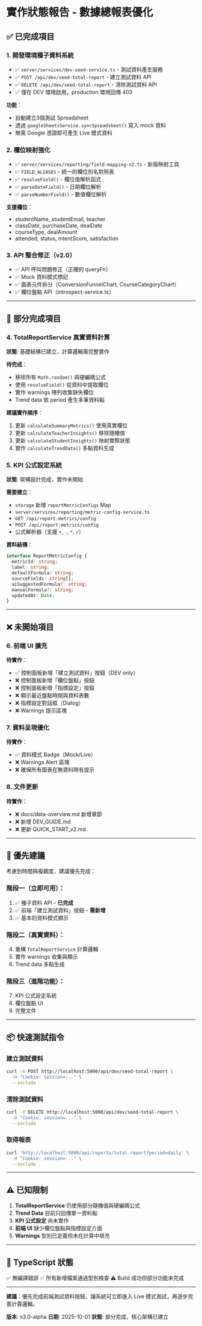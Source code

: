 # 實作狀態報告 - 數據總報表優化

## ✅ 已完成項目

### 1. 開發環境種子資料系統
- ✅ `server/services/dev-seed-service.ts` - 測試資料產生服務
- ✅ `POST /api/dev/seed-total-report` - 建立測試資料 API
- ✅ `DELETE /api/dev/seed-total-report` - 清除測試資料 API
- ✅ 僅在 DEV 環境啟用，production 環境回傳 403

**功能**：
- 自動建立3個測試 Spreadsheet
- 透過 `googleSheetsService.syncSpreadsheet()` 寫入 mock 資料
- 無需 Google 憑證即可產生 Live 模式資料

### 2. 欄位映射強化
- ✅ `server/services/reporting/field-mapping-v2.ts` - 新版映射工具
- ✅ `FIELD_ALIASES` - 統一的欄位別名對照表
- ✅ `resolveField()` - 欄位值解析函式
- ✅ `parseDateField()` - 日期欄位解析
- ✅ `parseNumberField()` - 數值欄位解析

**支援欄位**：
- studentName, studentEmail, teacher
- classDate, purchaseDate, dealDate
- courseType, dealAmount
- attended, status, intentScore, satisfaction

### 3. API 整合修正（v2.0）
- ✅ API 呼叫問題修正（正確的 queryFn）
- ✅ Mock 資料模式標記
- ✅ 圖表元件拆分（ConversionFunnelChart, CourseCategoryChart）
- ✅ 欄位盤點 API（introspect-service.ts）

---

## 🚧 部分完成項目

### 4. TotalReportService 真實資料計算
**狀態**: 基礎結構已建立，計算邏輯需完整實作

**待完成**：
- 移除所有 `Math.random()` 與硬編碼公式
- 使用 `resolveField()` 從資料中提取欄位
- 實作 warnings 陣列收集缺失欄位
- Trend data 依 period 產生多筆資料點

**建議實作順序**：
1. 更新 `calculateSummaryMetrics()` 使用真實欄位
2. 更新 `calculateTeacherInsights()` 移除隨機值
3. 更新 `calculateStudentInsights()` 映射實際狀態
4. 實作 `calculateTrendData()` 多點資料生成

### 5. KPI 公式設定系統
**狀態**: 架構設計完成，實作未開始

**需要建立**：
- `storage` 新增 `reportMetricConfigs` Map
- `server/services/reporting/metric-config-service.ts`
- `GET /api/report-metrics/config`
- `POST /api/report-metrics/config`
- 公式解析器（支援 `+`, `-`, `*`, `/`）

**資料結構**：
```typescript
interface ReportMetricConfig {
  metricId: string;
  label: string;
  defaultFormula: string;
  sourceFields: string[];
  aiSuggestedFormula?: string;
  manualFormula?: string;
  updatedAt: Date;
}
```

---

## ❌ 未開始項目

### 6. 前端 UI 擴充
**待實作**：
- ✅ 控制面板新增「建立測試資料」按鈕（DEV only）
- ❌ 控制面板新增「欄位盤點」按鈕
- ❌ 控制面板新增「指標設定」按鈕
- ❌ 顯示最近盤點時間與資料表數
- ❌ 指標設定對話框（Dialog）
- ❌ Warnings 提示區塊

### 7. 資料呈現優化
**待實作**：
- ✅ 資料模式 Badge（Mock/Live）
- ❌ Warnings Alert 區塊
- ❌ 確保所有圖表在無資料時有提示

### 8. 文件更新
**待實作**：
- ❌ docs/data-overview.md 新增章節
- ❌ 新增 DEV_GUIDE.md
- ❌ 更新 QUICK_START_v2.md

---

## 🎯 優先建議

考慮到時間與複雜度，建議優先完成：

### 階段一（立即可用）：
1. ✅ 種子資料 API - **已完成**
2. ✅ 前端「建立測試資料」按鈕 - **需新增**
3. ✅ 基本的資料模式顯示

### 階段二（真實資料）：
4. 重構 `TotalReportService` 計算邏輯
5. 實作 warnings 收集與顯示
6. Trend data 多點生成

### 階段三（進階功能）：
7. KPI 公式設定系統
8. 欄位盤點 UI
9. 完整文件

---

## 📦 快速測試指令

### 建立測試資料
```bash
curl -X POST http://localhost:5000/api/dev/seed-total-report \
  -H "Cookie: session=..." \
  --include
```

### 清除測試資料
```bash
curl -X DELETE http://localhost:5000/api/dev/seed-total-report \
  -H "Cookie: session=..." \
  --include
```

### 取得報表
```bash
curl 'http://localhost:5000/api/reports/total-report?period=daily' \
  -H "Cookie: session=..." \
  --include
```

---

## ⚠️ 已知限制

1. **TotalReportService** 仍使用部分隨機值與硬編碼公式
2. **Trend Data** 目前只回傳單一資料點
3. **KPI 公式設定** 尚未實作
4. **前端 UI** 缺少欄位盤點與指標設定介面
5. **Warnings** 型別已定義但未在計算中填充

---

## 🔧 TypeScript 狀態

✅ 無編譯錯誤
✅ 所有新增檔案通過型別檢查
⚠️ Build 成功但部分功能未完成

---

**建議**：優先完成前端測試資料按鈕，讓系統可立即進入 Live 模式測試，再逐步完善計算邏輯。

**版本**: v3.0-alpha
**日期**: 2025-10-01
**狀態**: 部分完成，核心架構已建立
